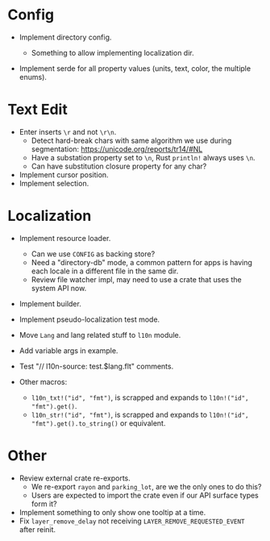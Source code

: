 # Config

* Implement directory config.
    - Something to allow implementing localization dir.

* Implement serde for all property values (units, text, color, the multiple enums).

# Text Edit

* Enter inserts `\r` and not `\r\n`.
    - Detect hard-break chars with same algorithm we use during segmentation: https://unicode.org/reports/tr14/#NL
    - Have a substation property set to `\n`, Rust `println!` always uses `\n`.
    - Can have substitution closure property for any char?
* Implement cursor position.
* Implement selection.

# Localization

* Implement resource loader.
    - Can we use `CONFIG` as backing store?
    - Need a "directory-db" mode, a common pattern for apps is having each locale in a different file in the same dir.
    - Review file watcher impl, may need to use a crate that uses the system API now.
* Implement builder.
* Implement pseudo-localization test mode.
* Move `Lang` and lang related stuff to `l10n` module.
* Add variable args in example.
* Test "// l10n-source: test.$lang.flt" comments.

* Other macros:
    - `l10n_txt!("id", "fmt")`, is scrapped and expands to `l10n!("id", "fmt").get()`.
    - `l10n_str!("id", "fmt")`, is scrapped and expands to `l10n!("id", "fmt").get().to_string()` or equivalent.

# Other

* Review external crate re-exports.
    - We re-export `rayon` and `parking_lot`, are we the only ones to do this?
    - Users are expected to import the crate even if our API surface types form it?
* Implement something to only show one tooltip at a time.
* Fix `layer_remove_delay` not receiving `LAYER_REMOVE_REQUESTED_EVENT` after reinit.